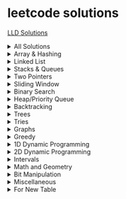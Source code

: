 # leetcode solutions
[LLD Solutions](https://github.com/HopefulRational/leetcode/tree/main/LLD-Codes)
<details>
  Total : 28  
<summary>All Solutions</summary>

| Problem     | Solution   |
|-------------|------------|
[Encode and Decode Strings (Medium) - NeetCode](https://neetcode.io/problems/string-encode-and-decode)|[Solution](https://github.com/HopefulRational/leetcode/blob/main/cpp/NC-Encode-And-Decode-Strings.md)|
[36. Valid Sudoku (Medium)](https://leetcode.com/problems/valid-sudoku/)|[Solution](https://github.com/HopefulRational/leetcode/blob/main/cpp/LC-0036-Valid-Sudoku.md)|
[39. Combination Sum (Medium)](https://leetcode.com/problems/combination-sum/)|[Solution](https://github.com/HopefulRational/leetcode/blob/main/cpp/LC-0039-Combination-Sum.md)|
[49. Group Anagrams (Medium)](https://leetcode.com/problems/group-anagrams/)|[Solution](https://github.com/HopefulRational/leetcode/blob/main/cpp/LC-0049-Group-Anagrams.md)|
[78. Subsets (Medium)](https://leetcode.com/problems/subsets/)|[Solution](https://github.com/HopefulRational/leetcode/blob/main/cpp/LC-0078-Subsets.md)|
[124. Binary Tree Maximum Path Sum (Hard)](https://leetcode.com/problems/binary-tree-maximum-path-sum/)|[Solution](https://github.com/HopefulRational/leetcode/blob/main/cpp/LC-0124-Binary-Tree-Maximum-Path-Sum.md)|
[125. Valid Palindrome (Easy)](https://leetcode.com/problems/valid-palindrome/)|[Solution](https://github.com/HopefulRational/leetcode/blob/main/cpp/LC-0125-Valid-Palindrome.md)|
[128. Longest Consecutive Sequence (Medium)](https://leetcode.com/problems/longest-consecutive-sequence/)|[Solution](https://github.com/HopefulRational/leetcode/blob/main/cpp/LC-0128-Longest-Consecutive-Sequence.md)|
[130. Surrounded Regions (Medium)](https://leetcode.com/problems/surrounded-regions/)|[Solution](https://github.com/HopefulRational/leetcode/blob/main/cpp/LC-0130-Surrounded-Regions.md)|
[133. Clone Graph (Medium)](https://leetcode.com/problems/clone-graph/)|[Solution](https://github.com/HopefulRational/leetcode/blob/main/cpp/LC-0133-Clone-Graph.md)|
[235. Lowest Common Ancestor of a Binary Search Tree](https://leetcode.com/problems/lowest-common-ancestor-of-a-binary-search-tree/)|[Solution](https://github.com/HopefulRational/leetcode/blob/main/cpp/LC-0235-Lowest-Common-Ancestor-BST.md)|
[242. Valid Anagram (Easy)](https://leetcode.com/problems/valid-anagram/)|[Solution](https://github.com/HopefulRational/leetcode/blob/main/cpp/LC-0242-Valid-nagram.md)|
[257. Binary Tree Paths (Easy)](https://leetcode.com/problems/binary-tree-paths/)|[Soluiton](https://github.com/HopefulRational/leetcode/blob/main/cpp/LC-0257-Binary-Tree-Paths.md)|
[515. Find Largest Value in Each Tree Row (Medium)](https://leetcode.com/problems/find-largest-value-in-each-tree-row/)|[Solution](https://github.com/HopefulRational/leetcode/blob/main/cpp/LC-0515-Largest-Value-in-Each-Tree-Row.md)|
[543. Diameter of Binary Tree (Easy)](https://leetcode.com/problems/diameter-of-binary-tree/)|[Solution](https://github.com/HopefulRational/leetcode/blob/main/cpp/LC-0543-Diameter-of-Binary-Tree.md)|
[559. Maximum Depth of N-ary Tree (Easy)](https://leetcode.com/problems/maximum-depth-of-n-ary-tree/)|[Solution](https://github.com/HopefulRational/leetcode/blob/main/cpp/LC-0559-Maximum-Depth-of-N-ary-Tree.md)|
[684. Redundant Connection (Medium)](https://leetcode.com/problems/redundant-connection/)|[Solution](https://github.com/HopefulRational/leetcode/blob/main/cpp/LC-0684-Redundant-Connection.md)|
[808. Soup Servings (Medium)](https://leetcode.com/problems/soup-servings/)|[Solution](https://github.com/HopefulRational/leetcode/blob/main/cpp/LC-0808-Soup-Savings.md)|
[865. Smallest Subtree with all the Deepest Nodes (Medium)](https://leetcode.com/problems/smallest-subtree-with-all-the-deepest-nodes/)|[Solution](https://github.com/HopefulRational/leetcode/blob/main/cpp/LC-0865-Smallest-Subtree-with-all-the-Deepest-Nodes.md)|
[930. Binary Subarrays With Sum (Medium)](https://leetcode.com/problems/binary-subarrays-with-sum/)|[Solution](https://github.com/HopefulRational/leetcode/blob/main/cpp/LC-0930-Binary-Subarrays-with-Sum.md)|
[968. Binary Tree Cameras (Hard)](https://leetcode.com/problems/binary-tree-cameras/)|[Solution](https://github.com/HopefulRational/leetcode/blob/main/cpp/LC-0968-Binary-Tree-Cameras.md)|
[979. Distribute Coins in Binary Tree (Medium)](https://leetcode.com/problems/distribute-coins-in-binary-tree/)|[Solution](https://github.com/HopefulRational/leetcode/blob/main/cpp/LC-0979-Distribute-Coins-in-Binary-Tree.md)|
[981. Time Based Key-Value Store (Medium)](https://leetcode.com/problems/time-based-key-value-store/)|[Solution](https://github.com/HopefulRational/leetcode/blob/main/cpp/LC-0981-Time-Based-Key-Value-Store.md)|
[988. Smallest String Starting From Leaf (Medium)](https://leetcode.com/problems/smallest-string-starting-from-leaf/)|[Solution](https://github.com/HopefulRational/leetcode/blob/main/cpp/LC-0988-Smallest-String-Starting-From-Leaf.md)|
[990. Satisfiability of Equality Equations (Medium)](https://leetcode.com/problems/satisfiability-of-equality-equations/)|[Solution](https://github.com/HopefulRational/leetcode/blob/main/cpp/LC-0990-Satisfiability-of-Equality-Equations.md)|
[994. Rotting Oranges (Medium)](https://leetcode.com/problems/rotting-oranges/)|[Solution](https://github.com/HopefulRational/leetcode/blob/main/cpp/LC-0994-Rotting-Oranges.md)|
[1034. Coloring A Border (Medium)](https://leetcode.com/problems/coloring-a-border/)|[Solution](https://github.com/HopefulRational/leetcode/blob/main/cpp/LC-1034-Coloring-A-Border.md)|
[1080. Insufficient Nodes in Root to Leaf Paths (Medium)](https://leetcode.com/problems/insufficient-nodes-in-root-to-leaf-paths/)|[Solution](https://github.com/HopefulRational/leetcode/blob/main/cpp/LC-1080-Insufficient-Nodes-in-Root-to-Leaf-Paths.md)|
[1559. Detect Cycles in 2D Grid (Medium)](https://leetcode.com/problems/detect-cycles-in-2d-grid/)|[Solution](https://github.com/HopefulRational/leetcode/blob/main/cpp/LC-1559-Detect-Cycles-in-2D-Grid.md)|


</details>

<details>
<summary>Array & Hashing</summary>

| Num       | Problem     | Solution   |
|-----------|-------------|------------|
|1|[981. Time Based Key-Value Store (Medium)](https://leetcode.com/problems/time-based-key-value-store/)|[Solution](https://github.com/HopefulRational/leetcode/blob/main/cpp/LC-0981-Time-Based-Key-Value-Store.md)|
|2|[242. Valid Anagram (Easy)](https://leetcode.com/problems/valid-anagram/)|[Solution](https://github.com/HopefulRational/leetcode/blob/main/cpp/LC-0242-Valid-nagram.md)|
|3|[49. Group Anagrams (Medium)](https://leetcode.com/problems/group-anagrams/)|[Solution](https://github.com/HopefulRational/leetcode/blob/main/cpp/LC-0049-Group-Anagrams.md)|
|4|[Encode and Decode Strings (Medium) - NeetCode](https://neetcode.io/problems/string-encode-and-decode)|[Solution](https://github.com/HopefulRational/leetcode/blob/main/cpp/NC-Encode-And-Decode-Strings.md)|
|5|[36. Valid Sudoku (Medium)](https://leetcode.com/problems/valid-sudoku/)|[Solution](https://github.com/HopefulRational/leetcode/blob/main/cpp/LC-0036-Valid-Sudoku.md)|
|6|[128. Longest Consecutive Sequence (Medium)](https://leetcode.com/problems/longest-consecutive-sequence/)|[Solution](https://github.com/HopefulRational/leetcode/blob/main/cpp/LC-0128-Longest-Consecutive-Sequence.md)|

</details>

<!--------------------------------------------------------------------------------------------->
<!---------------------------------------- LINKED LIST ---------------------------------------->
<!--------------------------------------------------------------------------------------------->
<details>
<summary>Linked List</summary>

| Num       | Problem     | Solution   |
|-----------|-------------|------------|
| Data 1    | Data 2      | Data 3     |
| More Data | Centered    | Aligned    |

</details>

<!--------------------------------------------------------------------------------------------->
<!-------------------------------------- STACKS & QUEUES -------------------------------------->
<!--------------------------------------------------------------------------------------------->
<details>
<summary>Stacks & Queues</summary>

| Num       | Problem     | Solution   |
|-----------|-------------|------------|
| Data 1    | Data 2      | Data 3     |
| More Data | Centered    | Aligned    |

</details>

<!--------------------------------------------------------------------------------------------->
<!--------------------------------------- TWO POINTERS ---------------------------------------->
<!--------------------------------------------------------------------------------------------->
<details>
<summary>Two Pointers</summary>

| Num       | Problem     | Solution   |
|-----------|-------------|------------|
|1|[125. Valid Palindrome (Easy)](https://leetcode.com/problems/valid-palindrome/)|[Solution](https://github.com/HopefulRational/leetcode/blob/main/cpp/LC-0125-Valid-Palindrome.md)|

</details>

<!--------------------------------------------------------------------------------------------->
<!-------------------------------------- SLIDING WINDOW --------------------------------------->
<!--------------------------------------------------------------------------------------------->
<details>
<summary>Sliding Window</summary>

| Num       | Problem     | Solution   |
|-----------|-------------|------------|
|1|[930. Binary Subarrays With Sum (Medium)](https://leetcode.com/problems/binary-subarrays-with-sum/)|[Solution](https://github.com/HopefulRational/leetcode/blob/main/cpp/LC-0930-Binary-Subarrays-with-Sum.md)|
| More Data | Centered    | Aligned    |

</details>

<!--------------------------------------------------------------------------------------------->
<!--------------------------------------- BINARY SEARCH --------------------------------------->
<!--------------------------------------------------------------------------------------------->
<details>
<summary>Binary Search</summary>

| Num       | Problem     | Solution   |
|-----------|-------------|------------|
| Data 1    | Data 2      | Data 3     |
| More Data | Centered    | Aligned    |

</details>

<!--------------------------------------------------------------------------------------------->
<!------------------------------------------- HEAPS ------------------------------------------->
<!--------------------------------------------------------------------------------------------->
<details>
<summary>Heap/Priority Queue</summary>

| Num       | Problem     | Solution   |
|-----------|-------------|------------|
| Data 1    | Data 2      | Data 3     |
| More Data | Centered    | Aligned    |

</details>

<!--------------------------------------------------------------------------------------------->
<!--------------------------------------- BACKTRACKING ---------------------------------------->
<!--------------------------------------------------------------------------------------------->
<details>
<summary>Backtracking</summary>

| Num       | Problem     | Solution   |
|-----------|-------------|------------|
|1|[78. Subsets (Medium)](https://leetcode.com/problems/subsets/)|[Solution](https://github.com/HopefulRational/leetcode/blob/main/cpp/LC-0078-Subsets.md)|
|2|[39. Combination Sum (Medium)](https://leetcode.com/problems/combination-sum/)|[Solution](https://github.com/HopefulRational/leetcode/blob/main/cpp/LC-0039-Combination-Sum.md)|

</details>

<!--------------------------------------------------------------------------------------------->
<!------------------------------------------- TREES ------------------------------------------->
<!--------------------------------------------------------------------------------------------->
<details>
<summary>Trees</summary>

| Num       | Problem     | Solution   |
|-----------|-------------|------------|
| 1|[865. Smallest Subtree with all the Deepest Nodes (Medium)](https://leetcode.com/problems/smallest-subtree-with-all-the-deepest-nodes/)|[Solution](https://github.com/HopefulRational/leetcode/blob/main/cpp/LC-0865-Smallest-Subtree-with-all-the-Deepest-Nodes.md)|
|2|[257. Binary Tree Paths (Easy)](https://leetcode.com/problems/binary-tree-paths/)|[Soluiton](https://github.com/HopefulRational/leetcode/blob/main/cpp/LC-0257-Binary-Tree-Paths.md)|
|3|[515. Find Largest Value in Each Tree Row (Medium)](https://leetcode.com/problems/find-largest-value-in-each-tree-row/)|[Solution](https://github.com/HopefulRational/leetcode/blob/main/cpp/LC-0515-Largest-Value-in-Each-Tree-Row.md)|
|4|[1080. Insufficient Nodes in Root to Leaf Paths (Medium)](https://leetcode.com/problems/insufficient-nodes-in-root-to-leaf-paths/)|[Solution](https://github.com/HopefulRational/leetcode/blob/main/cpp/LC-1080-Insufficient-Nodes-in-Root-to-Leaf-Paths.md)|
|5|[559. Maximum Depth of N-ary Tree (Easy)](https://leetcode.com/problems/maximum-depth-of-n-ary-tree/)|[Solution](https://github.com/HopefulRational/leetcode/blob/main/cpp/LC-0559-Maximum-Depth-of-N-ary-Tree.md)|
|6|[979. Distribute Coins in Binary Tree (Medium)](https://leetcode.com/problems/distribute-coins-in-binary-tree/)|[Solution](https://github.com/HopefulRational/leetcode/blob/main/cpp/LC-0979-Distribute-Coins-in-Binary-Tree.md)|
|7|[968. Binary Tree Cameras (Hard)](https://leetcode.com/problems/binary-tree-cameras/)|[Solution](https://github.com/HopefulRational/leetcode/blob/main/cpp/LC-0968-Binary-Tree-Cameras.md)|
|8|[988. Smallest String Starting From Leaf (Medium)](https://leetcode.com/problems/smallest-string-starting-from-leaf/)|[Solution](https://github.com/HopefulRational/leetcode/blob/main/cpp/LC-0988-Smallest-String-Starting-From-Leaf.md)|
|9|[543. Diameter of Binary Tree (Easy)](https://leetcode.com/problems/diameter-of-binary-tree/)|[Solution](https://github.com/HopefulRational/leetcode/blob/main/cpp/LC-0543-Diameter-of-Binary-Tree.md)|
|10|[124. Binary Tree Maximum Path Sum (Hard)](https://leetcode.com/problems/binary-tree-maximum-path-sum/)|[Solution](https://github.com/HopefulRational/leetcode/blob/main/cpp/LC-0124-Binary-Tree-Maximum-Path-Sum.md)|
|11|[235. Lowest Common Ancestor of a Binary Search Tree (Medium)](https://leetcode.com/problems/lowest-common-ancestor-of-a-binary-search-tree/)|[Solution](https://github.com/HopefulRational/leetcode/blob/main/cpp/LC-0235-Lowest-Common-Ancestor-BST.md)|
|12|[1034. Coloring A Border (Medium)](https://leetcode.com/problems/coloring-a-border/)|[Solution](https://github.com/HopefulRational/leetcode/blob/main/cpp/LC-1034-Coloring-A-Border.md)|

</details>

<!--------------------------------------------------------------------------------------------->
<!------------------------------------------- TRIES ------------------------------------------->
<!--------------------------------------------------------------------------------------------->
<details>
<summary>Tries</summary>

| Num       | Problem     | Solution   |
|-----------|-------------|------------|
| More Data | Centered    | Aligned    |

</details>

<!--------------------------------------------------------------------------------------------->
<!------------------------------------------ GRAPHS ------------------------------------------->
<!--------------------------------------------------------------------------------------------->
<details>
<summary>Graphs</summary>

| Num       | Problem     | Solution   |
|-----------|-------------|------------|
|1|[130. Surrounded Regions (Medium)](https://leetcode.com/problems/surrounded-regions/)|[Solution](https://github.com/HopefulRational/leetcode/blob/main/cpp/LC-0130-Surrounded-Regions.md)|
|2|[990. Satisfiability of Equality Equations (Medium)](https://leetcode.com/problems/satisfiability-of-equality-equations/)|[Solution](https://github.com/HopefulRational/leetcode/blob/main/cpp/LC-0990-Satisfiability-of-Equality-Equations.md)|
|3|[994. Rotting Oranges (Medium)](https://leetcode.com/problems/rotting-oranges/)|[Solution](https://github.com/HopefulRational/leetcode/blob/main/cpp/LC-0994-Rotting-Oranges.md)|
|4|[1559. Detect Cycles in 2D Grid (Medium)](https://leetcode.com/problems/detect-cycles-in-2d-grid/)|[Solution](https://github.com/HopefulRational/leetcode/blob/main/cpp/LC-1559-Detect-Cycles-in-2D-Grid.md)|
|5|[684. Redundant Connection (Medium)](https://leetcode.com/problems/redundant-connection/)|[Solution](https://github.com/HopefulRational/leetcode/blob/main/cpp/LC-0684-Redundant-Connection.md)|
|6|[133. Clone Graph (Medium)](https://leetcode.com/problems/clone-graph/)|[Solution](https://github.com/HopefulRational/leetcode/blob/main/cpp/LC-0133-Clone-Graph.md)|

</details>

<!--------------------------------------------------------------------------------------------->
<!------------------------------------------ GREEDY ------------------------------------------->
<!--------------------------------------------------------------------------------------------->
<details>
<summary>Greedy</summary>

| Num       | Problem     | Solution   |
|-----------|-------------|------------|
| Data 1    | Data 2      | Data 3     |
| More Data | Centered    | Aligned    |

</details>

<!--------------------------------------------------------------------------------------------->
<!------------------------------------------- 1D DP ------------------------------------------->
<!--------------------------------------------------------------------------------------------->
<details>
<summary>1D Dynamic Programming</summary>

| Num       | Problem     | Solution   |
|-----------|-------------|------------|
| Data 1    | Data 2      | Data 3     |
| More Data | Centered    | Aligned    |

</details>

<!--------------------------------------------------------------------------------------------->
<!------------------------------------------- 2D DP ------------------------------------------->
<!--------------------------------------------------------------------------------------------->
<details>
<summary>2D Dynamic Programming</summary>

| Num       | Problem     | Solution   |
|-----------|-------------|------------|
| 1 | [808. Soup Servings (Medium)](https://leetcode.com/problems/soup-servings/)|[Solution](https://github.com/HopefulRational/leetcode/blob/main/cpp/LC-0808-Soup-Savings.md)|
| More Data | Centered    | Aligned    |

</details>

<details>
<summary>Intervals</summary>

| Num       | Problem     | Solution   |
|-----------|-------------|------------|
| Data 1    | Data 2      | Data 3     |
| More Data | Centered    | Aligned    |

</details>

<details>
<summary>Math and Geometry</summary>

| Num       | Problem     | Solution   |
|-----------|-------------|------------|
| Data 1    | Data 2      | Data 3     |
| More Data | Centered    | Aligned    |

</details>

<details>
<summary>Bit Manipulation</summary>

| Num       | Problem     | Solution   |
|-----------|-------------|------------|
| Data 1    | Data 2      | Data 3     |
| More Data | Centered    | Aligned    |

</details>

<details>
<summary>Miscellaneous</summary>

| Num       | Problem     | Solution   |
|-----------|-------------|------------|
| Data 1    | Data 2      | Data 3     |
| More Data | Centered    | Aligned    |

</details>

<details>
<summary>For New Table</summary>

| Num       | Problem     | Solution   |
|-----------|-------------|------------|
| Data 1    | Data 2      | Data 3     |
| More Data | Centered    | Aligned    |

</details>
